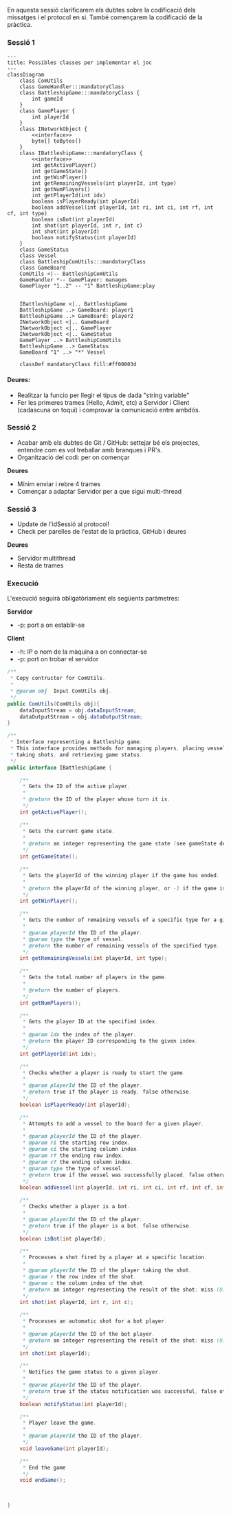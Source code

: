 

En aquesta sessió clarificarem els dubtes sobre la codificació dels missatges i el protocol en si. També començarem la codificació de la pràctica.


### Sessió 1



```mermaid
---
title: Possibles classes per implementar el joc
---
classDiagram    
    class ComUtils
    class GameHandler:::mandatoryClass
    class BattleshipGame:::mandatoryClass {
        int gameId
    }
    class GamePlayer {        
        int playerId        
    }
    class INetworkObject {
        <<interface>>
        byte[] toBytes()
    }
    class IBattleshipGame:::mandatoryClass {
        <<interface>>
        int getActivePlayer()
        int getGameState()
        int getWinPlayer()
        int getRemainingVessels(int playerId, int type)
        int getNumPlayers()
        int getPlayerId(int idx)
        boolean isPlayerReady(int playerId)
        boolean addVessel(int playerId, int ri, int ci, int rf, int cf, int type)
        boolean isBot(int playerId)
        int shot(int playerId, int r, int c)
        int shot(int playerId)
        boolean notifyStatus(int playerId)
    }
    class GameStatus
    class Vessel
    class BattleshipComUtils:::mandatoryClass
    class GameBoard
    ComUtils <|-- BattleshipComUtils     
    GameHandler *-- GamePlayer: manages
    GamePlayer "1..2" -- "1" BattleshipGame:play
    
    
    IBattleshipGame <|.. BattleshipGame
    BattleshipGame ..> GameBoard: player1
    BattleshipGame ..> GameBoard: player2
    INetworkObject <|.. GameBoard
    INetworkObject <|.. GamePlayer
    INetworkObject <|.. GameStatus
    GamePlayer ..> BattleshipComUtils
    BattleshipGame ..> GameStatus
    GameBoard "1" ..> "*" Vessel

    classDef mandatoryClass fill:#ff00003d

```



#### Deures:
* Realitzar la funcio per llegir el tipus de dada "string variable"
* Fer les primeres trames (Hello, Admit, etc) a Servidor i Client (cadascuna on toqui) i comprovar la comunicació entre ambdós.

### Sessió 2

* Acabar amb els dubtes de Git / GitHub: settejar bé els projectes, entendre com es vol treballar amb branques i PR's.
* Organització del codi: per on començar

**Deures**

* Mínim enviar i rebre 4 trames
* Començar a adaptar Servidor per a que sigui multi-thread

### Sessió 3

* Update de l'idSessió al protocol!
* Check per parelles de l'estat de la pràctica, GitHub i deures

**Deures**

* Servidor multithread
* Resta de trames

### Execució 

L'execució seguirà obligatòriament els següents paràmetres:

**Servidor**
* -p: port a on establir-se

**Client**

* -h: IP o nom de la màquina a on connectar-se
* -p: port on trobar el servidor


```java
/**
 * Copy contructor for ComUtils.
 * 
 * @param obj  Input ComUtils obj.     
 */
public ComUtils(ComUtils obj){
    dataInputStream = obj.dataInputStream;
    dataOutputStream = obj.dataOutputStream;
}
```


```java
/**
 * Interface representing a Battleship game.
 * This interface provides methods for managing players, placing vessels,
 * taking shots, and retrieving game status.
 */
public interface IBattleshipGame {

    /**
     * Gets the ID of the active player.
     * 
     * @return the ID of the player whose turn it is.
     */
    int getActivePlayer();

    /**
     * Gets the current game state.
     * 
     * @return an integer representing the game state (see gameState description).
     */
    int getGameState();

    /**
     * Gets the playerId of the winning player if the game has ended.
     * 
     * @return the playerId of the winning player, or -1 if the game is still ongoing.
     */
    int getWinPlayer();

    /**
     * Gets the number of remaining vessels of a specific type for a given player.
     * 
     * @param playerId the ID of the player.
     * @param type the type of vessel.
     * @return the number of remaining vessels of the specified type.
     */
    int getRemainingVessels(int playerId, int type);

    /**
     * Gets the total number of players in the game.
     * 
     * @return the number of players.
     */
    int getNumPlayers();

    /**
     * Gets the player ID at the specified index.
     * 
     * @param idx the index of the player.
     * @return the player ID corresponding to the given index.
     */
    int getPlayerId(int idx);

    /**
     * Checks whether a player is ready to start the game.
     * 
     * @param playerId the ID of the player.
     * @return true if the player is ready, false otherwise.
     */
    boolean isPlayerReady(int playerId);

    /**
     * Attempts to add a vessel to the board for a given player.
     * 
     * @param playerId the ID of the player.
     * @param ri the starting row index.
     * @param ci the starting column index.
     * @param rf the ending row index.
     * @param cf the ending column index.
     * @param type the type of vessel.
     * @return true if the vessel was successfully placed, false otherwise.
     */
    boolean addVessel(int playerId, int ri, int ci, int rf, int cf, int type);

    /**
     * Checks whether a player is a bot.
     * 
     * @param playerId the ID of the player.
     * @return true if the player is a bot, false otherwise.
     */
    boolean isBot(int playerId);

    /**
     * Processes a shot fired by a player at a specific location.
     * 
     * @param playerId the ID of the player taking the shot.
     * @param r the row index of the shot.
     * @param c the column index of the shot.
     * @return an integer representing the result of the shot: miss (0), hit(1), sunk(2). -1 in case of error.
     */
    int shot(int playerId, int r, int c);

    /**
     * Processes an automatic shot for a bot player.
     * 
     * @param playerId the ID of the bot player.
     * @return an integer representing the result of the shot: miss (0), hit(1), sunk(2). -1 in case of error.
     */
    int shot(int playerId);

    /**
     * Notifies the game status to a given player.
     * 
     * @param playerId the ID of the player.
     * @return true if the status notification was successful, false otherwise.
     */
    boolean notifyStatus(int playerId);

    /**
     * Player leave the game.
     * 
     * @param playerId the ID of the player.
     */
    void leaveGame(int playerId);

    /**
     * End the game
     */
    void endGame();


    
}

```
